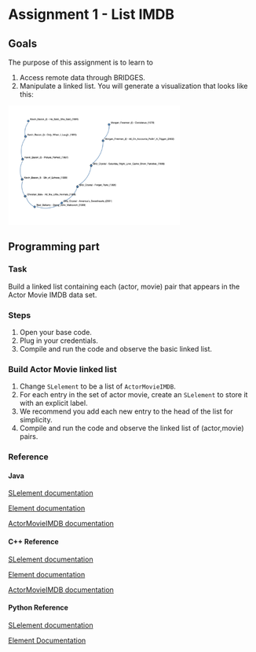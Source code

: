 Assignment 1 - List IMDB
========================

Goals
------
The purpose of this assignment is to learn to
1. Access remote data through BRIDGES.
2. Manipulate a linked list.
You will generate a visualization that looks like this:

<img src="./figures/fig1.png" alt="drawing" width="350"></img>


Programming part
---------------------
### Task
Build a linked list containing each (actor, movie) pair that appears in
the Actor Movie IMDB data set.
### Steps
1. Open your base code.
2. Plug in your credentials.
3. Compile and run the code and observe the basic linked list.
### Build Actor Movie linked list
1. Change `SLelement` to be a list of `ActorMovieIMDB`.
2. For each entry in the set of actor movie, create an `SLelement` to store it with an explicit label.
1. We recommend you add each new entry to the head of the list for simplicity.
3. Compile and run the code and observe the linked list of (actor,movie) pairs.
### Reference
#### Java
[SLelement documentation](http://bridgesuncc.github.io/doc/java-api/current/html/classbridges_1_1base_1_1_s_lelement.html)

[Element documentation](http://bridgesuncc.github.io/doc/java-api/current/html/classbridges_1_1base_1_1_element.html)

[ActorMovieIMDB documentation](http://bridgesuncc.github.io/doc/java-api/current/html/classbridges_1_1data__src__dependent_1_1_actor_movie_i_m_d_b.html)

#### C++ Reference
[SLelement documentation](http://bridgesuncc.github.io/doc/cxx-api/current/html/classbridges_1_1datastructure_1_1_s_lelement.html)

[Element documentation](http://bridgesuncc.github.io/doc/cxx-api/current/html/classbridges_1_1datastructure_1_1_element.html)

[ActorMovieIMDB documentation](http://bridgesuncc.github.io/doc/cxx-api/current/html/classbridges_1_1dataset_1_1_actor_movie_i_m_d_b.html)

#### Python Reference

[SLelement documentation](http://bridgesuncc.github.io/doc/python-api/current/html/classbridges_1_1sl__element_1_1_s_lelement.html)

[Element Documentation](http://bridgesuncc.github.io/doc/python-api/current/html/classbridges_1_1element_1_1_element.html)  
